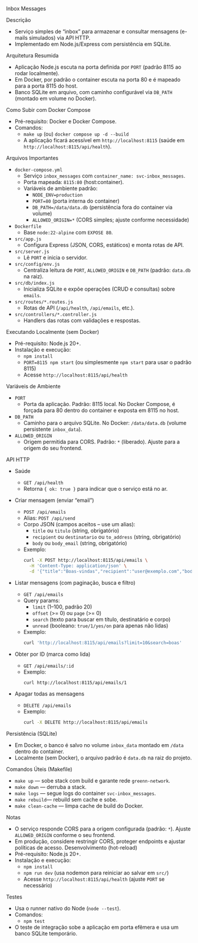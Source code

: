 Inbox Messages

Descrição
- Serviço simples de “inbox” para armazenar e consultar mensagens (e-mails simulados) via API HTTP.
- Implementado em Node.js/Express com persistência em SQLite.

Arquitetura Resumida
- Aplicação Node.js escuta na porta definida por `PORT` (padrão 8115 ao rodar localmente).
- Em Docker, por padrão o container escuta na porta 80 e é mapeado para a porta 8115 do host.
- Banco SQLite em arquivo, com caminho configurável via `DB_PATH` (montado em volume no Docker).

Como Subir com Docker Compose
- Pré-requisito: Docker e Docker Compose.
- Comandos:
  - `make up` (ou) `docker compose up -d --build`
  - A aplicação ficará acessível em `http://localhost:8115` (saúde em `http://localhost:8115/api/health`).

Arquivos Importantes
- `docker-compose.yml`
  - Serviço `inbox_messages` com `container_name: svc-inbox_messages`.
  - Porta mapeada: `8115:80` (host:container).
  - Variáveis de ambiente padrão:
    - `NODE_ENV=production`
    - `PORT=80` (porta interna do container)
    - `DB_PATH=/data/data.db` (persistência fora do container via volume)
    - `ALLOWED_ORIGIN=*` (CORS simples; ajuste conforme necessidade)
- `Dockerfile`
  - Base `node:22-alpine` com `EXPOSE 80`.
- `src/app.js`
  - Configura Express (JSON, CORS, estáticos) e monta rotas de API.
- `src/server.js`
  - Lê `PORT` e inicia o servidor.
- `src/config/env.js`
  - Centraliza leitura de `PORT`, `ALLOWED_ORIGIN` e `DB_PATH` (padrão: `data.db` na raiz).
- `src/db/index.js`
  - Inicializa SQLite e expõe operações (CRUD e consultas) sobre `emails`.
- `src/routes/*.routes.js`
  - Rotas de API (`/api/health`, `/api/emails`, etc.).
- `src/controllers/*.controller.js`
  - Handlers das rotas com validações e respostas.

Executando Localmente (sem Docker)
- Pré-requisito: Node.js 20+.
- Instalação e execução:
  - `npm install`
  - `PORT=8115 npm start` (ou simplesmente `npm start` para usar o padrão 8115)
  - Acesse `http://localhost:8115/api/health`

Variáveis de Ambiente
- `PORT`
  - Porta da aplicação. Padrão: 8115 local. No Docker Compose, é forçada para 80 dentro do container e exposta em 8115 no host.
- `DB_PATH`
  - Caminho para o arquivo SQLite. No Docker: `/data/data.db` (volume persistente `inbox_data`).
- `ALLOWED_ORIGIN`
  - Origem permitida para CORS. Padrão: `*` (liberado). Ajuste para a origem do seu frontend.

API HTTP
- Saúde
  - `GET /api/health`
  - Retorna `{ ok: true }` para indicar que o serviço está no ar.

- Criar mensagem (enviar “email”)
  - `POST /api/emails`
  - Alias: `POST /api/send`
  - Corpo JSON (campos aceitos – use um alias):
    - `title` ou `titulo` (string, obrigatório)
    - `recipient` ou `destinatario` ou `to_address` (string, obrigatório)
    - `body` ou `body_email` (string, obrigatório)
  - Exemplo:
    ```sh
    curl -X POST http://localhost:8115/api/emails \
      -H 'Content-Type: application/json' \
      -d '{"title":"Boas-vindas","recipient":"user@exemplo.com","body":"Olá!"}'
    ```

- Listar mensagens (com paginação, busca e filtro)
  - `GET /api/emails`
  - Query params:
    - `limit` (1–100, padrão 20)
    - `offset` (>= 0) ou `page` (>= 0)
    - `search` (texto para buscar em título, destinatário e corpo)
    - `unread` (booleano: `true/1/yes/on` para apenas não lidas)
  - Exemplo:
    ```sh
    curl 'http://localhost:8115/api/emails?limit=10&search=boas'
    ```

- Obter por ID (marca como lida)
  - `GET /api/emails/:id`
  - Exemplo:
    ```sh
    curl http://localhost:8115/api/emails/1
    ```

- Apagar todas as mensagens
  - `DELETE /api/emails`
  - Exemplo:
    ```sh
    curl -X DELETE http://localhost:8115/api/emails
    ```

Persistência (SQLite)
- Em Docker, o banco é salvo no volume `inbox_data` montado em `/data` dentro do container.
- Localmente (sem Docker), o arquivo padrão é `data.db` na raiz do projeto.

Comandos Úteis (Makefile)
- `make up`     — sobe stack com build e garante rede `greenn-network`.
- `make down`   — derruba a stack.
- `make logs`   — segue logs do container `svc-inbox_messages`.
- `make rebuild`— rebuild sem cache e sobe.
- `make clean-cache` — limpa cache de build do Docker.

Notas
- O serviço responde CORS para a origem configurada (padrão: `*`). Ajuste `ALLOWED_ORIGIN` conforme o seu frontend.
- Em produção, considere restringir CORS, proteger endpoints e ajustar políticas de acesso.
Desenvolvimento (hot-reload)
- Pré-requisito: Node.js 20+.
- Instalação e execução:
  - `npm install`
  - `npm run dev` (usa nodemon para reiniciar ao salvar em `src/`)
  - Acesse `http://localhost:8115/api/health` (ajuste `PORT` se necessário)

Testes
- Usa o runner nativo do Node (`node --test`).
- Comandos:
  - `npm test`
- O teste de integração sobe a aplicação em porta efêmera e usa um banco SQLite temporário.
